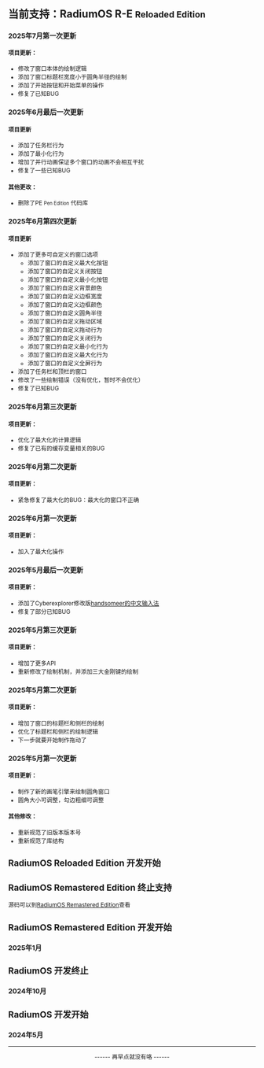 ## 当前支持：RadiumOS R-E <small>Reloaded Edition</samll>

### 2025年7月第一次更新

#### 项目更新：
- 修改了窗口本体的绘制逻辑
- 添加了窗口标题栏宽度小于圆角半径的绘制
- 添加了开始按钮和开始菜单的操作
- 修复了已知BUG

### 2025年6月最后一次更新

#### 项目更新
- 添加了任务栏行为
- 添加了最小化行为
- 增加了并行动画保证多个窗口的动画不会相互干扰
- 修复了一些已知BUG

#### 其他更改：
- 删除了PE <small>Pen Edition</small> 代码库

### 2025年6月第四次更新

#### 项目更新
- 添加了更多可自定义的窗口选项
    - 添加了窗口的自定义最大化按钮
    - 添加了窗口的自定义关闭按钮
    - 添加了窗口的自定义最小化按钮
    - 添加了窗口的自定义背景颜色
    - 添加了窗口的自定义边框宽度
    - 添加了窗口的自定义边框颜色
    - 添加了窗口的自定义圆角半径
    - 添加了窗口的自定义拖动区域
    - 添加了窗口的自定义拖动行为
    - 添加了窗口的自定义关闭行为
    - 添加了窗口的自定义最小化行为
    - 添加了窗口的自定义最大化行为
    - 添加了窗口的自定义全屏行为
- 添加了任务栏和顶栏的窗口
- 修改了一些绘制错误（没有优化，暂时不会优化）
- 修复了已知BUG

### 2025年6月第三次更新

#### 项目更新：
- 优化了最大化的计算逻辑
- 修复了已有的缓存变量相关的BUG

### 2025年6月第二次更新

#### 项目更新：
- 紧急修复了最大化的BUG：最大化的窗口不正确

### 2025年6月第一次更新

#### 项目更新：
- 加入了最大化操作

### 2025年5月最后一次更新

#### 项目更新：
- 添加了Cyberexplorer修改版[handsomeer的中文输入法](https://www.ccw.site/detail/6374a258fe1b971d270cfe67)
- 修复了部分已知BUG

### 2025年5月第三次更新

#### 项目更新：
- 增加了更多API
- 重新修改了绘制机制，并添加三大金刚键的绘制

### 2025年5月第二次更新

#### 项目更新：
- 增加了窗口的标题栏和侧栏的绘制
- 优化了标题栏和侧栏的绘制逻辑
- 下一步就要开始制作拖动了

### 2025年5月第一次更新

#### 项目更新：
- 制作了新的画笔引擎来绘制圆角窗口
- 圆角大小可调整，勾边粗细可调整

#### 其他修改：
- 重新规范了旧版本版本号
- 重新规范了库结构

## RadiumOS Reloaded Edition 开发开始

## RadiumOS Remastered Edition 终止支持

源码可以到[RadiumOS Remastered Edition](https://github.com/LanwyWriteXU/RadiumOS/tree/main/src/Reloaded%20Edition/old%20version)查看

## RadiumOS Remastered Edition 开发开始

### 2025年1月

## RadiumOS 开发终止

### 2024年10月

## RadiumOS 开发开始

### 2024年5月

***

<div style="text-align: center;">------ 再早点就没有咯 ------</div>